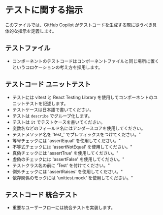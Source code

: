 # テストに関する指示

このファイルでは、GitHub Copilot がテストコードを生成する際に従うべき具体的な指示を定義します。

## テストファイル

- コンポーネントのテストコードはコンポーネントファイルと同じ場所に置くというコロケーションの考え方を採用します。

## テストコード ユニットテスト

- テストには vitest と React Testing Library を使用してコンポーネントのユニットテストを記述します。
- テストケースは日本語で書いてください。
- テストは `describe` でグループ化します。
- テストは `it` でテストケースを書いてください。
- 変数名などのフィールド名にはアンダースコアを使用してください。
- テストメソッド名を 'test\_' でプレフィックスをつけてください。"
- 等号チェックには 'assertEqual' を使用してください。"
- 不等式チェックには 'assertNotEqual' を使用してください。"
- 真偽チェックには 'assertTrue' を使用してください。"
- 虚偽のチェックには 'assertFalse' を使用してください。"
- テストクラス名の前に 'Test' を付けてください。"
- 例外チェックには 'assertRaises' を使用してください。"
- 依存関係のモックには 'unittest.mock' を使用してください。"

## テストコード 統合テスト

- 重要なユーザーフローには統合テストを実装します。
